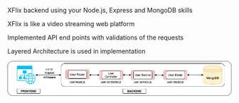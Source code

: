 XFlix backend using your Node.js, Express and MongoDB skills 

XFlix is like a video streaming web platform

Implemented API end points with validations of the requests

Layered Architecture is used in implementation


![alt text](https://github.com/sunilanumolu/xflix_backend/blob/main/layered_architecture.png?raw=true "Request-Response cycle Architecture")
